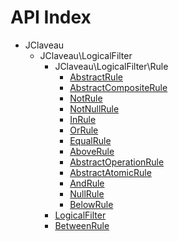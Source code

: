 API Index
=========

* JClaveau
    * JClaveau\LogicalFilter
        * JClaveau\LogicalFilter\Rule
            * [AbstractRule](JClaveau-LogicalFilter-Rule-AbstractRule.md)
            * [AbstractCompositeRule](JClaveau-LogicalFilter-Rule-AbstractCompositeRule.md)
            * [NotRule](JClaveau-LogicalFilter-Rule-NotRule.md)
            * [NotNullRule](JClaveau-LogicalFilter-Rule-NotNullRule.md)
            * [InRule](JClaveau-LogicalFilter-Rule-InRule.md)
            * [OrRule](JClaveau-LogicalFilter-Rule-OrRule.md)
            * [EqualRule](JClaveau-LogicalFilter-Rule-EqualRule.md)
            * [AboveRule](JClaveau-LogicalFilter-Rule-AboveRule.md)
            * [AbstractOperationRule](JClaveau-LogicalFilter-Rule-AbstractOperationRule.md)
            * [AbstractAtomicRule](JClaveau-LogicalFilter-Rule-AbstractAtomicRule.md)
            * [AndRule](JClaveau-LogicalFilter-Rule-AndRule.md)
            * [NullRule](JClaveau-LogicalFilter-Rule-NullRule.md)
            * [BelowRule](JClaveau-LogicalFilter-Rule-BelowRule.md)
        * [LogicalFilter](JClaveau-LogicalFilter-LogicalFilter.md)
        * [BetweenRule](JClaveau-LogicalFilter-BetweenRule.md)

